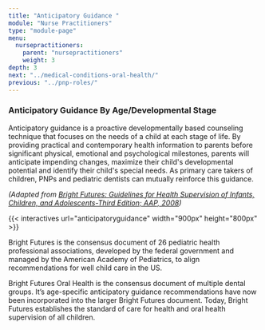 ```yaml
---
title: "Anticipatory Guidance "
module: "Nurse Practitioners"
type: "module-page"
menu:
  nursepractitioners:
    parent: "nursepractitioners"
    weight: 3
depth: 3
next: "../medical-conditions-oral-health/"
previous: "../pnp-roles/"
---
```

<div class="pageblock"><h3>Anticipatory Guidance By Age/Developmental Stage </h3><p>Anticipatory guidance is a proactive developmentally based counseling technique that focuses on the needs of a child at each stage of life. By providing practical and contemporary health information to parents before significant physical, emotional and psychological milestones, parents will anticipate impending changes, maximize their child's developmental potential and identify their child's special needs.  As primary care takers of children, PNPs and pediatric dentists can mutually reinforce this guidance. </p>
<p><em>(Adapted from <a href="http://brightfutures.aap.org/" target="_blank">Bright Futures:  Guidelines for Health Supervision of Infants, Children, and Adolescents-Third Edition; AAP, 2008</a>)</em></p>
</div>{{< interactives url="anticipatoryguidance" width="900px" height="800px" >}}<div class="pageblock"><p>Bright Futures is the consensus document of 26 pediatric health professional associations, developed by the federal government and managed by the American Academy of Pediatrics, to align recommendations for well child care in the US.</p>
<p>Bright Futures Oral Health is the consensus document of multiple dental groups. It’s age-specific anticipatory guidance recommendations have now been incorporated into the larger Bright Futures document. Today, Bright Futures establishes the standard of care for health and oral health supervision of all children.</p>
</div>